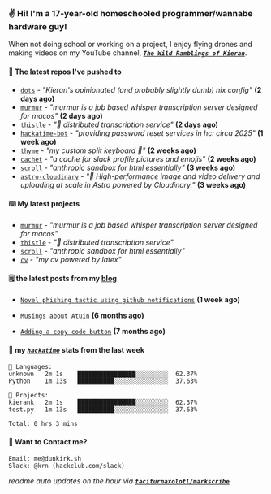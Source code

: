 ### ✌️ Hi! I'm a 17-year-old homeschooled programmer/wannabe hardware guy!

When not doing school or working on a project, I enjoy flying drones and making videos on my YouTube channel, [**_`The Wild Ramblings of Kieran`_**](https://youtube.com/@kieran.rambles).

#### 👷 The latest repos I've pushed to

- [`dots`](https://github.com/taciturnaxolotl/dots) - _"Kieran's opinionated (and probably slightly dumb) nix config"_ **(2 days ago)**
- [`murmur`](https://github.com/taciturnaxolotl/murmur) - _"murmur is a job based whisper transcription server designed for macos"_ **(2 days ago)**
- [`thistle`](https://github.com/taciturnaxolotl/thistle) - _"🪻 distributed transcription service"_ **(2 days ago)**
- [`hackatime-bot`](https://github.com/taciturnaxolotl/hackatime-bot) - _"providing password reset services in hc: circa 2025"_ **(1 week ago)**
- [`thyme`](https://github.com/taciturnaxolotl/thyme) - _"my custom split keyboard 🫶"_ **(2 weeks ago)**
- [`cachet`](https://github.com/taciturnaxolotl/cachet) - _"a cache for slack profile pictures and emojis"_ **(2 weeks ago)**
- [`scroll`](https://github.com/taciturnaxolotl/scroll) - _"anthropic sandbox for html essentially"_ **(3 weeks ago)**
- [`astro-cloudinary`](https://github.com/cloudinary-community/astro-cloudinary) - _"🚀 High-performance image and video delivery and uploading at scale in Astro powered by Cloudinary."_ **(3 weeks ago)**

#### ⌨️ My latest projects

- [`murmur`](https://github.com/taciturnaxolotl/murmur) - _"murmur is a job based whisper transcription server designed for macos"_
- [`thistle`](https://github.com/taciturnaxolotl/thistle) - _"🪻 distributed transcription service"_
- [`scroll`](https://github.com/taciturnaxolotl/scroll) - _"anthropic sandbox for html essentially"_
- [`cv`](https://github.com/taciturnaxolotl/cv) - _"my cv powered by latex"_

#### 🗒️ the latest posts from my [blog](https://dunkirk.sh)

- [`Novel phishing tactic using github notifications`](https://dunkirk.sh/blog/github-phishing/) **(1 week ago)**

- [`Musings about Atuin`](https://dunkirk.sh/blog/atuin/) **(6 months ago)**

- [`Adding a copy code button`](https://dunkirk.sh/blog/adding-a-copy-button/) **(7 months ago)**



#### 📡 my [_`hackatime`_](https://waka.hackclub.com) stats from the last week

```text
💾 Languages:
unknown   2m 1s    ████████████████░░░░░░░░░  62.37%
Python    1m 13s   ██████████░░░░░░░░░░░░░░░  37.63%

💼 Projects:
kierank   2m 1s    ████████████████░░░░░░░░░  62.37%
test.py   1m 13s   ██████████░░░░░░░░░░░░░░░  37.63%

Total: 0 hrs 3 mins
```

#### 📮 Want to Contact me?

```text
Email: me@dunkirk.sh
Slack: @krn (hackclub.com/slack)
```

_readme auto updates on the hour via [**`taciturnaxolotl/markscribe`**](https://github.com/taciturnaxolotl/markscribe)_
